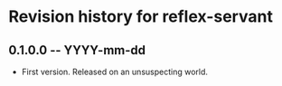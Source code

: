 # Revision history for reflex-servant

## 0.1.0.0  -- YYYY-mm-dd

* First version. Released on an unsuspecting world.
